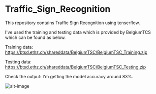 # Traffic_Sign_Recognition
This repository contains Traffic Sign Recognition using tenserflow.

I've used the training and testing data which is provided by BelgiumTCS which can be found as below.

Training data:
https://btsd.ethz.ch/shareddata/BelgiumTSC/BelgiumTSC_Training.zip

Testing data:
https://btsd.ethz.ch/shareddata/BelgiumTSC/BelgiumTSC_Testing.zip

Check the output:
I'm getting the model accuracy around 83%. 


![alt-image](https://github.com/prishitakapoor/Traffic_Sign_Recognition/master/output.png)
